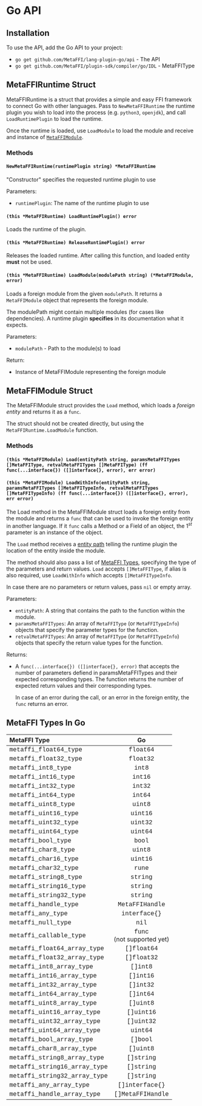 # Go API

## Installation

To use the API, add the Go API to your project:

* `go get github.com/MetaFFI/lang-plugin-go/api` - The API
* `go get github.com/MetaFFI/plugin-sdk/compiler/go/IDL` - MetaFFIType

## MetaFFIRuntime Struct

MetaFFIRuntime is a struct that provides a simple and easy FFI framework to connect Go with other languages. Pass to `NewMetaFFIRuntime` the runtime plugin you wish to load into the process (e.g. `python3`, `openjdk`), and call `LoadRuntimePlugin` to load the runtime.

Once the runtime is loaded, use `LoadModule` to load the module and receive and instance of [`MetaFFIModule`](#metaffimodule-class).  

### Methods

#### `NewMetaFFIRuntime(runtimePlugin string) *MetaFFIRuntime`

"Constructor" specifies the requested runtime plugin to use

Parameters:

* `runtimePlugin`: The name of the runtime plugin to use

#### `(this *MetaFFIRuntime) LoadRuntimePlugin() error`

Loads the runtime of the plugin.

#### `(this *MetaFFIRuntime) ReleaseRuntimePlugin() error`

Releases the loaded runtime. After calling this function, and loaded entity **must** not be used.

#### `(this *MetaFFIRuntime) LoadModule(modulePath string) (*MetaFFIModule, error)`

Loads a foreign module from the given `modulePath`. It returns a `MetaFFIModule` object that represents the foreign module.

The modulePath might contain multiple modules (for cases like dependencies). A runtime plugin **specifies** in its documentation what it expects.

Parameters:

* `modulePath` - Path to the module(s) to load

Return:

* Instance of MetaFFIModule representing the foreign module

## MetaFFIModule Struct

The MetaFFIModule struct provides the `Load` method, which loads a *foreign entity* and returns it as a `func`.

The struct should not be created directly, but using the `MetaFFIRuntime.LoadModule` function.

### Methods

#### `(this *MetaFFIModule) Load(entityPath string, paramsMetaFFITypes []MetaFFIType, retvalMetaFFITypes []MetaFFIType) (ff func(...interface{}) ([]interface{}, error), err error)`

#### `(this *MetaFFIModule) LoadWithInfo(entityPath string, paramsMetaFFITypes []MetaFFITypeInfo, retvalMetaFFITypes []MetaFFITypeInfo) (ff func(...interface{}) ([]interface{}, error), err error)`

The Load method in the MetaFFIModule struct loads a foreign entity from the module and returns a `func` that can be used to invoke the foreign entity in another language. If it `func` calls a Method or a Field of an object, the $1^{st}$ parameter is an instance of the object.

The `Load` method receives a [entity path](/README.md#entity-path) telling the runtime plugin the location of the entity inside the module.

The method should also pass a list of [MetaFFI Types](/usage/metaffi_types/), specifying the type of the parameters and return values. `Load` accepts `[]MetaFFIType`, if alias is also required, use  `LoadWithInfo` which accepts `[]MetaFFITypeInfo`.

In case there are no parameters or return values, pass `nil` or empty array.

Parameters:

* `entityPath`: A string that contains the path to the function within the module.
* `paramsMetaFFITypes`: An array of `MetaFFIType` (or `MetaFFITypeInfo`) objects that specify the parameter types for the function.
* `retvalMetaFFITypes`: An array of `MetaFFIType` (or `MetaFFITypeInfo`) objects that specify the return value types for the function.

Returns:

* A `func(...interface{}) ([]interface{}, error)` that accepts the number of parameters defiend in paramsMetaFFITypes and their expected corresponding types.
The function returns the number of expected return values and their corresponding types.

    In case of an error during the call, or an error in the foreign entity, the `func` returns an error.

## MetaFFI Types In Go

| MetaFFI Type | Go |
| :------------ | :------------: |
| <span style="font-family: courier;">metaffi_float64_type</span> | <span style="font-family: courier;">float64</span> |
| <span style="font-family: courier;">metaffi_float32_type</span> | <span style="font-family: courier;">float32</span> |
| <span style="font-family: courier;">metaffi_int8_type</span> | <span style="font-family: courier;">int8</span> |
| <span style="font-family: courier;">metaffi_int16_type</span> | <span style="font-family: courier;">int16</span> |
| <span style="font-family: courier;">metaffi_int32_type</span> | <span style="font-family: courier;">int32</span> |
| <span style="font-family: courier;">metaffi_int64_type</span> | <span style="font-family: courier;">int64</span> |
| <span style="font-family: courier;">metaffi_uint8_type</span> | <span style="font-family: courier;">uint8</span> |
| <span style="font-family: courier;">metaffi_uint16_type</span> | <span style="font-family: courier;">uint16</span> |
| <span style="font-family: courier;">metaffi_uint32_type</span> | <span style="font-family: courier;">uint32</span> |
| <span style="font-family: courier;">metaffi_uint64_type</span> | <span style="font-family: courier;">uint64</span> |
| <span style="font-family: courier;">metaffi_bool_type</span> | <span style="font-family: courier;">bool</span> |
| <span style="font-family: courier;">metaffi_char8_type</span> | <span style="font-family: courier;">uint8</span> |
| <span style="font-family: courier;">metaffi_char16_type</span> | <span style="font-family: courier;">uint16</span> |
| <span style="font-family: courier;">metaffi_char32_type</span> | <span style="font-family: courier;">rune</span> |
| <span style="font-family: courier;">metaffi_string8_type</span> | <span style="font-family: courier;">string</span> |
| <span style="font-family: courier;">metaffi_string16_type</span> | <span style="font-family: courier;">string</span> |
| <span style="font-family: courier;"> metaffi_string32_type</span> | <span style="font-family: courier;">string</span> |
| <span style="font-family: courier;">metaffi_handle_type</span> | <span style="font-family: courier;">MetaFFIHandle</span> |
| <span style="font-family: courier;">metaffi_any_type</span> | <span style="font-family: courier;">interface{}</span> |
| <span style="font-family: courier;">metaffi_null_type</span> | <span style="font-family: courier;">nil</span> |
| <span style="font-family: courier;">metaffi_callable_type</span> | <span style="font-family: courier;">func</span><BR>(not supported yet)</span> |
| <span style="font-family: courier;">metaffi_float64_array_type</span> | <span style="font-family: courier;">[]float64</span> |
| <span style="font-family: courier;">metaffi_float32_array_type</span> | <span style="font-family: courier;">[]float32</span> |
| <span style="font-family: courier;">metaffi_int8_array_type</span> | <span style="font-family: courier;">[]int8</span> |
| <span style="font-family: courier;">metaffi_int16_array_type</span> | <span style="font-family: courier;">[]int16</span> |
| <span style="font-family: courier;">metaffi_int32_array_type</span> | <span style="font-family: courier;">[]int32</span> |
| <span style="font-family: courier;">metaffi_int64_array_type</span> | <span style="font-family: courier;">[]int64</span> |
| <span style="font-family: courier;">metaffi_uint8_array_type</span> | <span style="font-family: courier;">[]uint8</span> |
| <span style="font-family: courier;">metaffi_uint16_array_type</span> | <span style="font-family: courier;">[]uint16</span> |
| <span style="font-family: courier;">metaffi_uint32_array_type</span> | <span style="font-family: courier;">[]uint32</span> |
| <span style="font-family: courier;">metaffi_uint64_array_type</span> | <span style="font-family: courier;">uint64</span> |
| <span style="font-family: courier;">metaffi_bool_array_type</span> | <span style="font-family: courier;">[]bool</span> |
| <span style="font-family: courier;">metaffi_char8_array_type</span> | <span style="font-family: courier;">[]uint8</span> |
| <span style="font-family: courier;">metaffi_string8_array_type</span> | <span style="font-family: courier;">[]string</span> |
| <span style="font-family: courier;">metaffi_string16_array_type</span> | <span style="font-family: courier;">[]string</span> |
| <span style="font-family: courier;">metaffi_string32_array_type</span> | <span style="font-family: courier;">[]string</span> |
| <span style="font-family: courier;">metaffi_any_array_type</span> | <span style="font-family: courier;">[]interface{}</span> |
| <span style="font-family: courier;">metaffi_handle_array_type</span> | <span style="font-family: courier;">[]MetaFFIHandle</span> |
